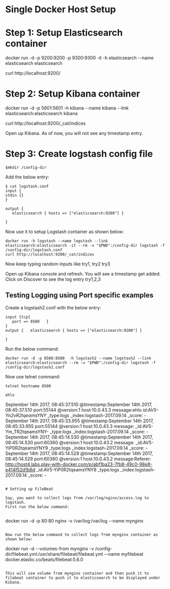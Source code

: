 
# Single Docker Host Setup



# Step 1: Setup Elasticsearch container

docker run -d -p 9200:9200 -p 9300:9300 -it -h elasticsearch --name elasticsearch elasticsearch

curl http://localhost:9200/

# Step 2: Setup Kibana container

docker run -d  -p 5601:5601 -h kibana --name kibana --link elasticsearch:elasticsearch kibana

curl http://localhost:9200/_cat/indices

Open up Kibana. As of now, you will not see any timestamp entry.

# Step 3: Create logstash config file 


```
$mkdir /config-dir
```
Add the below entry:

```
$ cat logstash.conf
input {
stdin {}
}

output {
   elasticsearch { hosts => ["elasticsearch:9200"] }

}
```

Now use it to setup Logstash container as shown below:

```
docker run -h logstash --name logstash --link elasticsearch:elasticsearch -it --rm -v "$PWD":/config-dir logstash -f /config-dir/logstash.conf
curl http://localhost:9200/_cat/indices
```

Now keep typing random inputs like try1, try2 try3

Open up Kibana console and refresh. You will see a timestamp get added. Click on Discover to see the log entry try1,2,3

## Testing Logging using Port specific examples


Create a logstash2.conf with the below entry:

```
input {tcp{
   port => 8500   }
}
output {   elasticsearch { hosts => ["elasticsearch:9200"] }

}
```

Run the below command:

```
docker run -d -p 8500:8500  -h logstash2 --name logstash2 --link elasticsearch:elasticsearch --rm -v "$PWD":/config-dir logstash -f /config-dir/logstash2.conf
```

Now use telnet command:

```
telnet hostname 8500

ehlo

```
September 14th 2017, 08:45:37.510	@timestamp:September 14th 2017, 08:45:37.510 port:55144 @version:1 host:10.0.43.3 message:ehlo _id:AV5-Yn2vR2tqeamsYNY_ _type:logs _index:logstash-2017.09.14 _score: -
	September 14th 2017, 08:45:33.955	@timestamp:September 14th 2017, 08:45:33.955 port:55144 @version:1 host:10.0.43.3 message: _id:AV5-Ym_TR2tqeamsYNY- _type:logs _index:logstash-2017.09.14 _score: -
	September 14th 2017, 08:45:14.530	@timestamp:September 14th 2017, 08:45:14.530 port:60360 @version:1 host:10.0.43.2 message: _id:AV5-YiP0R2tqeamsYNY9 _type:logs _index:logstash-2017.09.14 _score: -
	September 14th 2017, 08:45:14.529	@timestamp:September 14th 2017, 08:45:14.529 port:60360 @version:1 host:10.0.43.2 message:Referer: http://host4.labs.play-with-docker.com/p/abf1ba23-7fb8-49c0-98e8-e414f52d1b6d _id:AV5-YiP0R2tqeamsYNY8 _type:logs _index:logstash-2017.09.14 _score: -
   ```

# Setting up FileBeat

Say, you want to collect logs from /var/log/nginx/access.log to logstash.
First run the below command:


```
docker run -d -p 80:80 nginx -v /var/log:/var/log --name mynginx
```

Now run the below command to collect logs from mynginx container as shown below:

```
docker run -d --volumes-from mynginx -v /config-dir/filebeat.yml:/usr/share/filebeat/filebeat.yml --name myfilebeat docker.elastic.co/beats/filebeat:5.6.0

```

This will use volume from mynginx container and then push it to filebeat container to push it to elasticsearch to be displayed under Kibana.


